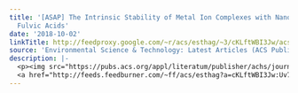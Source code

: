 ```yaml
---
title: '[ASAP] The Intrinsic Stability of Metal Ion Complexes with Nanoparticulate
  Fulvic Acids'
date: '2018-10-02'
linkTitle: http://feedproxy.google.com/~r/acs/esthag/~3/cKLftWBI3Jw/acs.est.8b02896
source: 'Environmental Science & Technology: Latest Articles (ACS Publications)'
description: |-
  <p><img src="https://pubs.acs.org/appl/literatum/publisher/achs/journals/content/esthag/0/esthag.ahead-of-print/acs.est.8b02896/20181002/images/medium/es-2018-02896d_0005.gif" alt="TOC Graphic"/></p><div><cite>Environmental Science & Technology</cite></div><div>DOI: 10.1021/acs.est.8b02896</div><div class="feedflare">
  <a href="http://feeds.feedburner.com/~ff/acs/esthag?a=cKLftWBI3Jw:Uv7xPnvKDYI:yIl2AUoC8zA"><img src="http://feeds.feedburner.com/~ff/acs/esthag?d=yIl2AUoC8zA" border="0"></img></a>
---
```

